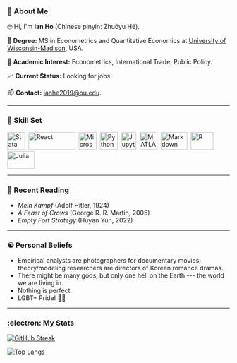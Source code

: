 ### 👋 About Me
:nerd_face: Hi, I'm **Ian Ho** (Chinese pinyin: Zhuóyu Hé).

:school: **Degree:** MS in Econometrics and Quantitative Economics at [University of Wisconsin-Madison](https://www.wisc.edu/), USA.

👀 **Academic Interest:** Econometrics, International Trade, Public Policy.

:chart_with_upwards_trend: **Current Status:** Looking for jobs.

📫 **Contact:** ianhe2019@ou.edu.

---

### :toolbox: Skill Set
<div>
  <img src="https://github.com/IanHo2019/Me/blob/main/Image/Stata.png" title="Stata" alt="Stata" width="40" height="40"/>&nbsp;
  <img src="https://github.com/IanHo2019/Me/blob/main/Image/Latex.png" title="React" alt="React" width="106" height="40"/>&nbsp;
  <img src="https://github.com/IanHo2019/Me/blob/main/Image/Microsoft.png" title="Microsoft Office" alt="Microsoft Office" width="40" height="40"/>&nbsp;
  <img src="https://github.com/IanHo2019/Me/blob/main/Image/Python.png" title="Python" alt="Python" width="40" height="40"/>&nbsp;
  <img src="https://github.com/IanHo2019/Me/blob/main/Image/Jupyter.png" title="Jupyter" alt="Jupyter" width="34.5" height="40"/>&nbsp;
  <img src="https://github.com/IanHo2019/Me/blob/main/Image/Matlab.png"  title="MATLAB" alt="MATLAB" width="40" height="40"/>&nbsp;
  <img src="https://github.com/IanHo2019/Me/blob/main/Image/Markdown.png" title="Markdown" alt="Markdown" width="60" height="40"/>&nbsp;
  <img src="https://github.com/IanHo2019/Me/blob/main/Image/R.png" title="R" alt="R" width="51" height="40"/>&nbsp;
  <img src="https://github.com/IanHo2019/Me/blob/main/Image/Julia.png" title="Julia" **alt="Julia" width="61" height="40"/>
</div>

---

### :open_book: Recent Reading
  - *Mein Kampf* (Adolf Hitler, 1924)
  - *A Feast of Crows* (George R. R. Martin, 2005)
  - *Empty Fort Strategy* (Huyan Yun, 2022)

---

### :yin_yang: Personal Beliefs
  - Empirical analysts are photographers for documentary movies; theory/modeling researchers are directors of Korean romance dramas.
  - There might be many gods, but only one hell on the Earth --- the world we are living in.
  - Nothing is perfect.
  - LGBT+ Pride! :rainbow_flag:

---

### :electron: My Stats
[![GitHub Streak](http://github-readme-streak-stats.herokuapp.com?user=IanHo2019&theme=dark&background=000000)](https://git.io/streak-stats)

[![Top Langs](https://github-readme-stats.vercel.app/api/top-langs/?username=IanHo2019&exclude_repo=ECON-770-Exams&layout=compact&theme=vision-friendly-dark)](https://github.com/anuraghazra/github-readme-stats)
